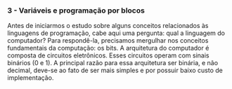 ### 3 - Variáveis e programação por blocos 

Antes de iniciarmos o estudo sobre alguns conceitos relacionados às linguagens de programação, cabe aqui uma pergunta: qual a linguagem do computador? Para respondê-la, precisamos mergulhar nos conceitos fundamentais da computação: os bits. A arquitetura do computador é composta de circuitos eletrônicos. Esses circuitos operam com sinais binários (0 e 1). A principal razão para essa arquitetura ser binária, e não decimal, deve-se ao fato de ser mais simples e por possuir baixo custo de implementação.
